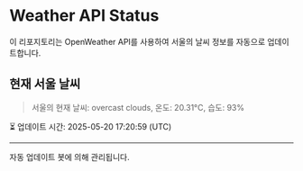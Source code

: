 
# Weather API Status

이 리포지토리는 OpenWeather API를 사용하여 서울의 날씨 정보를 자동으로 업데이트합니다.

## 현재 서울 날씨
> 서울의 현재 날씨: overcast clouds, 온도: 20.31°C, 습도: 93%

⏳ 업데이트 시간: 2025-05-20 17:20:59 (UTC)

---
자동 업데이트 봇에 의해 관리됩니다.
